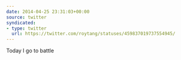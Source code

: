 ```yaml
---
date: 2014-04-25 23:31:03+00:00
source: twitter
syndicated:
- type: twitter
  url: https://twitter.com/roytang/statuses/459837019737554945/
---
```


Today I go to battle